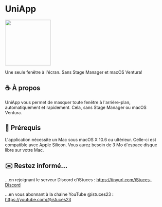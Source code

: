 # UniApp
<img width="150" src="https://zupimages.net/up/23/22/xptj.png" alt="" /></a>

Une seule fenêtre à l'écran. Sans Stage Manager et macOS Ventura!

## ☕️ À propos
UniApp vous permet de masquer toute fenêtre à l'arrière-plan, automatiquement et rapidement. Cela, sans Stage Manager ou macOS Ventura.

## 🚀 Prérequis
L'application nécessite un Mac sous macOS X 10.6 ou ultérieur. Celle-ci est compatible avec Apple Silicon.
Vous aurez besoin de 3 Mo d'espace disque libre sur votre Mac.

## ✉️ Restez informé...
...en rejoignant le serveur Discord d'iStuces : https://tinyurl.com/iStuces-Discord

...en vous abonnant à la chaine YouTube @istuces23 : https://youtube.com/@istuces23

